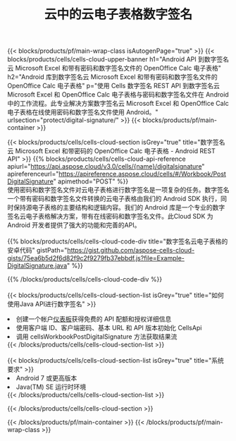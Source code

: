 ﻿---
title: 云中的云电子表格数字签名
description: 用于 Microsoft Excel 和 OpenOffice Calc 数字签名的云 API 和 SDK。 Cells 电子表格数字签名 API SDK支持多种开发语言。它们包括 Android、C#、Go、Java、NodeJS、Perl、PHP、Python、Ruby 和 swift。
url: /zh/android/protect/digital-signature/
---
{{< blocks/products/pf/main-wrap-class isAutogenPage="true" >}}
{{< blocks/products/cells/cells-cloud-upper-banner h1="Android API 到数字签名云 Microsoft Excel 和带有密码和数字签名文件的 OpenOffice Calc 电子表格" h2="Android 库到数字签名云 Microsoft Excel 和带有密码和数字签名文件的 OpenOffice Calc 电子表格" p="使用 Cells 数字签名 REST API 到数字签名云 Microsoft Excel 和 OpenOffice Calc 电子表格与密码和数字签名文件在 Android 中的工作流程。此专业解决方案数字签名云 Microsoft Excel 和 OpenOffice Calc 电子表格在线使用密码和数字签名文件使用 Android。" urlsection="protect/digital-signature/" >}}
{{< blocks/products/pf/main-container >}}

{{< blocks/products/cells/cells-cloud-section isGrey="true" title="数字签名云 Microsoft Excel 和带密码的 OpenOffice Calc 电子表格 - Android REST API" >}}
{{% blocks/products/cells/cells-cloud-api-reference apiurl="https://api.aspose.cloud/v3.0/cells/{name}/digitalsignature" apireferenceurl="https://apireference.aspose.cloud/cells/#/Workbook/PostDigitalSignature" apimethod="POST" %}}
<br/>
使用密码和数字签名文件对云电子表格进行数字签名是一项复杂的任务。数字签名一个带有密码和数字签名文件转换的云电子表格由我们的 Android SDK 执行，同时保持源电子表格的主要结构和逻辑内容。我们的 Android 库是一个专业的数字签名云电子表格解决方案，带有在线密码和数字签名文件。此Cloud SDK 为Android 开发者提供了强大的功能和完善的API。
<br/>
<br/>
{{% blocks/products/cells/cells-cloud-code-div title="数字签名云电子表格的安卓代码" gistPath="https://gist.github.com/aspose-cells-cloud-gists/75ea6b5d2f6d82f9c2f9279fb37ebbdf.js?file=Example-DigitalSignature.java" %}}
  
{{% /blocks/products/cells/cells-cloud-code-div %}}
<br/>
<br/>
{{< blocks/products/cells/cells-cloud-section-list isGrey="true" title="如何使用Java API进行数字签名" >}}
<li>创建一个帐户<a href="https://dashboard.aspose.cloud/">仪表板</a>获得免费的 API 配额和授权详细信息</li>
<li>使用客户端 ID、客户端密码、基本 URL 和 API 版本初始化 CellsApi</li>
<li>调用 cellsWorkbookPostDigitalSignature 方法获取结果流</li>
{{< /blocks/products/cells/cells-cloud-section-list >}}
<br/>
<br/>
{{< blocks/products/cells/cells-cloud-section-list isGrey="true" title="系统要求" >}}
<li>Android 7 或更高版本</li>
<li>Java(TM) SE 运行时环境</li>
{{< /blocks/products/cells/cells-cloud-section-list >}}

{{< /blocks/products/cells/cells-cloud-section >}}

{{< /blocks/products/pf/main-container >}}
{{< /blocks/products/pf/main-wrap-class >}}

